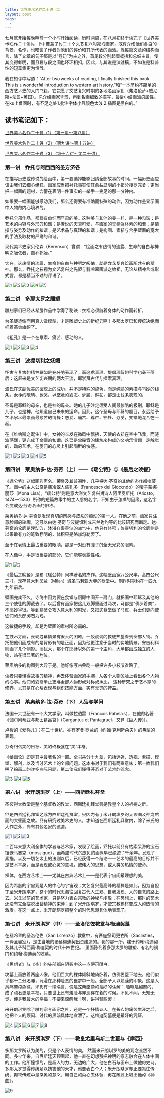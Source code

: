 ```yaml
---
title: 世界美术名作二十讲（1）
layout: post
tags:
  -
---
```

七月底开始每晚睡前一个小时开始阅读，历时两周，在八月初终于读完了《世界美术名作二十讲》。书中覆盖了约二十个文艺复兴时期的画家，既有介绍他们各自的背景、名作，也暗含了作者对他们的评价和其所代表的画派。就每篇文章的结构而言，除了文章的句子都是以“短句”为主之外，首尾段分别起着概括和总结主旨，使其变得鲜明，而且段与段之间也环环相扣。因此，与其说是演讲稿，不如说是科普性的短篇集更为恰当。

我在短评中写道：“After two weeks of reading, I finally finished this book. This is a wonderful introduction to western art history.”和“一本简约不简单的西方艺术史的入门书籍，它包揽了文艺复兴时期的各地名画家们（弗洛伦萨+威尼斯+法国+英国）。先介绍画家背景，再到名画细致的描写，最后小结画派的属性。在ku上借阅时，有不足之处1.批注字体小且颜色太浅 2.插图是黑白的。”

## 读书笔记如下：

[世界美术名作二十讲（1）（第一讲～第八讲）](https://royee.github.io/2017/08/26/art_history_1/)

[世界美术名作二十讲（2）（第九讲～第十五讲）](https://royee.github.io/2017/08/26/art_history_2/)

[世界美术名作二十讲（3）（第十六讲～第二十讲）](https://royee.github.io/2017/08/26/art_history_3/)

### 第一讲　乔托与阿西西的圣方济各

在描写历史或传说的绘画中，第一要选择能够归纳全部故事的时间。一幅历史画应该由我们去细心组织。画家应当把衬托事实使其愈益显明的小部分捜罗完备；更当把一幅画的题材，含蓄在表明一件事实的一举手一投足的那一分钟内。

如果要一幅画能够感动我们，那么还得要有准确而特殊的动作，因为动作是显示画中人物的内心境界的。

乔托全部作品，都具有单纯而严肃的美。这种美与其他的美一样，是一种和谐：是艺术的内容与外形的和谐；是传说的天真可爱，与画家的无猜及朴素的和谐；是情操与姿势及动作的和谐；是艺术品与真理的和谐；是构图、素描与合乎壁画的宽大的手法及取材的严肃的和谐。

现代美术史家贝伦森（Berenson）曾谓：“绘画之有热情的流露、生命的自白与神明之皈依者，自乔托始。”

实在，这热情的流露、生命的自白与神明之皈依，就是文艺复兴绘画所共有的精神。那么，乔托之被视为文艺复兴之先驱与翡冷翠画派之始祖，无论从精神言或形式言，都是精当不过的评语了。

![1](/img/乔托1.png)
![2](/img/乔托2.png)
![3](/img/乔托3.png)
![4](/img/乔托4.png)
![5](/img/乔托5.png)

### 第二讲　多那太罗之雕塑

雕刻家们已经从希腊作品中学得了秘诀：衣褶必须随着身体的动作而转折。

为圣徒造像而用真人做模型，才是雕塑史上的新纪元啊！多那太罗已和传统决绝而标着革命旗帜了。

《袓孔》是一个在思索、痛苦、感动的人。

![1](/img/多纳泰罗1.png)
![2](/img/多纳泰罗2.png)
![3](/img/多纳泰罗3.png)
![4](/img/多纳泰罗4.png)

### 第三讲　波提切利之妩媚

怀古与复古的精神既如是充分地表现了，而追求真理、提倡理智的科学也毫不落后：这原来是文艺复兴期的两大干流，即崇拜古代与探索真理。

波氏在这副优美的面貌上的成功，并不是特殊的施色，而是纯熟的素描与巧妙的线条。女神的眼睛、微笑，以至她的姿态、步履、鲜花，都是由线条表现的。

圣母是耶稣的母亲，也是神的母亲。她的儿子注定须受人间最惨酷的极刑。耶稣是儿子，也是神，他知道自己未来的运命。因此，这个圣母与耶稣的题目，永远给予艺术家以最崇高最悲苦的情操：慈爱、痛苦、尊严、牺牲、忍受，交错地混合在一起。

在《维纳斯之诞生》中，女神的长发在微风中飘拂，天使的衣裙在空中飞舞，而涟波荡漾，更完成了全画的和谐，这已是全靠音的建筑来构成的交响乐情调，是触觉的、动的艺术，在我们的心灵上引起陶醉的快感。

![1](/img/波提切利1.png)
![2](/img/波提切利2.png)
![3](/img/波提切利3.png)
![4](/img/波提切利4.png)
![5](/img/波提切利5.png)

### 第四讲　莱奥纳多·达·芬奇（上）——《瑶公特》与《最后之晚餐》

《瑶公特》这幅画的声名、荣誉及其普遍性，几乎把达·芬奇的其他的杰作都掩蔽了。画中的主人公原是翡冷翠人焦孔多（Francesco del Giocondo）的妻子蒙娜·丽莎（Mona Lisa）。“瑶公特”则是意大利文艺复兴期诗人阿里奥斯托（Ariosto，1474—1533）所作的短篇故事中的主人翁的名字，不知由于怎样的因缘，这名字会变成达·芬奇名画的俗称。

莱奥纳多·达·芬奇是发现真切的肉感与皮肤的颤动的第一人。在他之前，画家只注意脸部的轮廓，这可以由达·芬奇与波提切利或吉兰达约等的比较研究而断定。达·芬奇的轮廓是浮动的，沐浴在雾雰似的空气中，他只有体积；波提切利的轮廓则是以果敢有力的笔致标明的，体积只是略加勾勒罢了。

至于在表情上最占重要的眼睛，那是一对没有瞳子的全无光彩的眼睛。

在人像中，手是很重要的部分，它们能够表露性格。

![1](/img/达芬奇1.png)
![2](/img/达芬奇2.png)

《最后之晚餐》是和《瑶公特》同样著名的杰作。这幅壁画宽八公尺半，高四公尺三寸，现存意大利米兰（Milan）城圣马利亚大寺的食堂中。制作时期约在一四九九年前后。

壁画完成不久，寺院中因为要在食堂与厨房中间开一扇门，就把画中耶稣及其他的三个使徒的脚截去了。以后曾有画家把这几双脚重画过两次，可都是“佛头着粪”，不高妙得很。等到拿破仑攻入意大利的时光，又把这食堂做了马厩，兵士们更向使徒们的头部掷石为戏。

这敏捷的手段，却是为壁画的素材所必需的。

在技术方面，表现这幕情景有很大的困难。一般虔诚的教徒热望看到全部人物。乔托把他们画成有的是背影有的是正面，因为他更注意于当时的实地情景。安吉利科则画了几个侧影。而犹大，那个在耶稣以外的第一个主角，大半都画成独立的人物，站在很显著的地位。

莱奥纳多的构图则大异于是。他好像写古典剧一般把许多小枝节省略了。

读者只要懂得故事的精神，再去体验画家的手腕，从各个人物的脸上看出各个人物的心事。他们的姿态举止更与全部人物形成对称或排比。 这种研究之于艺术家的修养，尤其是在心理表现与组织技能方面，实有无穷的裨益。

### 第五讲　莱奥纳多·达·芬奇（下）人品与学问

法国十六世纪有一个大文学家，叫做拉伯雷（Francois Rabelais），在他的名著《伽尔刚蒂亚与邦太葛吕哀》（Gargantua et Pantagruel，又译《巨人传》）。

卢梭的《爱弥儿》；在二十世纪，亦有罗曼·罗兰的《约翰·克利斯朵夫》的典型的表现。

芬奇相信美的目标、美的终极就在“美”本身。

《绘画论》即是其中最著名的一部。全书共分十九章，包括远近、透视、素描、模塑、解剖，以及当时艺术上的全部问题。这本书对于我们有两重意味：第一教我们明了绘画上的许多实际问题，第二使我们懂得芬奇对于艺术的观念。

![3](/img/达芬奇3.png)
![4](/img/达芬奇4.png)
![5](/img/达芬奇5.png)

### 第六讲　米开朗琪罗（上）——西斯廷礼拜堂

圣彼得大教堂是整个基督教的教堂，西斯廷礼拜堂则是教皇个人的祈祷之所。

但是西斯廷礼拜堂之成为西斯廷礼拜堂，只因为有了米开朗琪罗的天顶画及神龛后面的大壁画之故。只有研究过美术史的人，才知道在西斯廷礼拜堂内，除了米氏的大作之外，尚有其他名家的遗迹。

![1](/img/米开朗琪罗1.png)
![2](/img/米开朗琪罗2.png)
![3](/img/米开朗琪罗3.png)

二百年来意大利全体的学者与艺术家，发现了绘画，乔托以前只有枯索呆滞的宝石镶嵌马赛克（mosaique），而希腊时代的庞贝的画派早已绝迹了千余年。发现了素描，以及一切艺术上的法则以后，已经获得一个结论——艺术的最高的目标并不是艺术本身，而是表现或心灵的意境，或伟大的思想，或人类的热情的使命。

裸体，在西方艺术上——尤其在古典艺术上——是代表宇宙间最理想的美。

因为希腊的宇宙观是人的中心的宇宙观；文艺复兴最高峰的精神是如此，因为自但丁至米开朗琪罗，整个的时代思潮往回复古代人生观、自我发现、人的自觉的路上去。米氏以前的艺术家，只是努力表白宗教的神秘与虔敬；在思想上，那时的艺术还没有完全摆脱出世精神的束缚；到了米开朗琪罗，才使宗教题材变成人的热情的激发。在这一点上，米开朗琪罗把整个的时代思潮具体地表现了。

### 第七讲　米开朗琪罗（中）——圣洛伦佐教堂与梅迪契墓

在翡冷翠的圣洛伦佐（San Lorenzo）教堂中，有两座祭司更衣所（Sacristies，一译圣器室），是由当地的诸侯梅迪契出资建造的。老的那一所，建于约翰·梅迪契及其儿子科西莫·梅迪契的时代十四世纪。，里面陈列着多那太罗的雕塑、有名的铜门和约翰·梅迪契的坟墓。

《思想者》与《夜》的头部都在阴影中这一点便可明白。

坟墓上面放着两座人像，他们巨大的裸体倾斜地倚卧着，仿佛要堕下地去。他们似乎都十二分渴睡，沉浸在那种险恶的噩梦中一般。全部予人以烦躁的印象。这是人类痛苦的象征。米氏有一段名言，便是这两座像的最好的注解： 睡眠是甜蜜的，成了顽石更是幸福，只要世上还有羞耻与罪恶存在着的时候。不见不闻，无知无觉，便是我最大的幸福；不要来惊醒我！啊，讲得轻些罢！

米开朗琪罗除了雕刻家与画家之外，还是一个抒情诗人。在长久的痛苦生涯之后，他把个人的烦闷、时代的黑暗具体地宣泄了。这梅迪契墓便是最好的凭证。

![4](/img/米开朗琪罗4.png)
![5](/img/米开朗琪罗5.png)
![6](/img/米开朗琪罗6.png)
![7](/img/米开朗琪罗7.png)
![8](/img/米开朗琪罗8.png)

### 第八讲　米开朗琪罗（下）——教皇尤里乌斯二世墓与《摩西》

多那太罗所认为美的，只是个人表情的美。 然而米开朗琪罗的美的观念全然不同。多少年来，自西斯廷天顶画起，他一直在幻想那把神明的意志融合在人体中间的工作。他所憧憬的，是超人的力，无边的广大，他在白石与画布上做他的史诗。多那太罗觉得传统足以妨害他的天才，他要表白个人；米开朗琪罗却正要抓住传统，撷取传统中最深奥的意义，用自己的内心去体验，再在雕塑上唱出他的《神曲》。

![9](/img/米开朗琪罗9.png)
